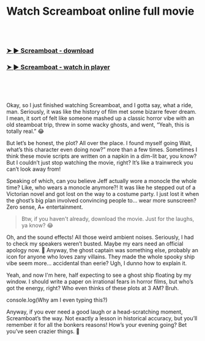 <h1>Watch Screamboat online full movie</h1>


<br><br>

<h3><a href="https://Ryans-sporunmoreg1982.github.io/mexxlfwbky/">➤ ► Screamboat - download</a></h3> 
<h3><a href="https://Ryans-sporunmoreg1982.github.io/mexxlfwbky/">➤ ► Screamboat - watch in player</a></h3>


<br><br><br>


Okay, so I just finished watching Screamboat, and I gotta say, what a ride, man. Seriously, it was like the history of film met some bizarre fever dream. I mean, it sort of felt like someone mashed up a classic horror vibe with an old steamboat trip, threw in some wacky ghosts, and went, “Yeah, this is totally real.” 😂

But let’s be honest, the plot? All over the place. I found myself going Wait, what’s this character even doing now?” more than a few times. Sometimes I think these movie scripts are written on a napkin in a dim-lit bar, you know? But I couldn’t just stop watching the movie, right? It’s like a trainwreck you can’t look away from!

Speaking of which, can you believe Jeff actually wore a monocle the whole time? Like, who wears a monocle anymore?! It was like he stepped out of a Victorian novel and got lost on the way to a costume party. I just lost it when the ghost’s big plan involved convincing people to... wear more sunscreen? Zero sense, A+ entertainment.

> Btw, if you haven't already, download the movie. Just for the laughs, ya know? 😂

Oh, and the sound effects! All those weird ambient noises. Seriously, I had to check my speakers weren’t busted. Maybe my ears need an official apology now. 🤣 Anyway, the ghost captain was something else, probably an icon for anyone who loves zany villains. They made the whole spooky ship vibe seem more... accidental than eerie? Ugh, I dunno how to explain it.

Yeah, and now I'm here, half expecting to see a ghost ship floating by my window. I should write a paper on irrational fears in horror films, but who’s got the energy, right? Who even thinks of these plots at 3 AM? Bruh.

console.log(Why am I even typing this?)

Anyway, if you ever need a good laugh or a head-scratching moment, Screamboat’s the way. Not exactly a lesson in historical accuracy, but you’ll remember it for all the bonkers reasons! How’s your evening going? Bet you’ve seen crazier things. 🤔
